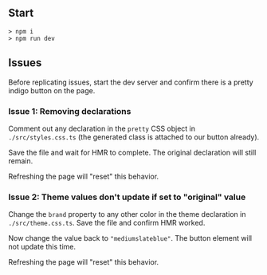 ## Start

```
> npm i
> npm run dev
```

## Issues

Before replicating issues, start the dev server and confirm there is a pretty indigo button on the page.

### Issue 1: Removing declarations

Comment out any declaration in the `pretty` CSS object in `./src/styles.css.ts` (the generated class is attached to our button already).

Save the file and wait for HMR to complete. The original declaration will still remain.

Refreshing the page will "reset" this behavior.

### Issue 2: Theme values don't update if set to "original" value

Change the `brand` property to any other color in the theme declaration in `./src/theme.css.ts`. Save the file and confirm HMR worked.

Now change the value back to `"mediumslateblue"`. The button element will not update this time.

Refreshing the page will "reset" this behavior.
